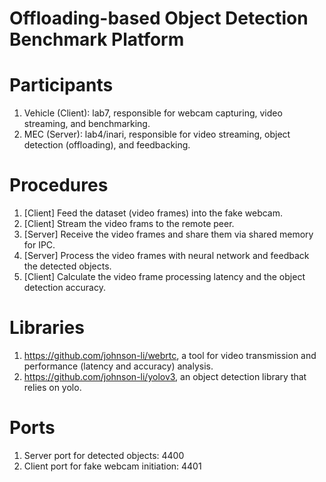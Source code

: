 Offloading-based Object Detection Benchmark Platform 
===


Participants
===
1. Vehicle (Client): lab7, responsible for webcam capturing, video streaming, and benchmarking.
2. MEC (Server): lab4/inari, responsible for video streaming, object detection (offloading), and feedbacking.


Procedures
===
1. [Client] Feed the dataset (video frames) into the fake webcam.
2. [Client] Stream the video frams to the remote peer.
3. [Server] Receive the video frames and share them via shared memory for IPC.
4. [Server] Process the video frames with neural network and feedback the detected objects.
5. [Client] Calculate the video frame processing latency and the object detection accuracy.


Libraries
===
1. https://github.com/johnson-li/webrtc, a tool for video transmission and performance (latency and accuracy) analysis.
2. https://github.com/johnson-li/yolov3, an object detection library that relies on yolo.


Ports
===

1. Server port for detected objects: 4400
2. Client port for fake webcam initiation: 4401

